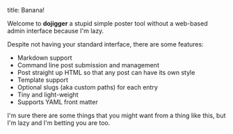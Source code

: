 title: Banana!



Welcome to **dojigger** a stupid simple poster tool without a web-based admin interface because I'm lazy.

Despite not having your standard interface, there are some features:

 - Markdown support
 - Command line post submission and management
 - Post straight up HTML so that any post can have its own style
 - Template support
 - Optional slugs (aka custom paths) for each entry
 - Tiny and light-weight
 - Supports YAML front matter

I'm sure there are some things that you might want from a thing like this, but I'm lazy and I'm betting you are too.